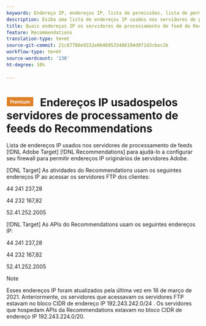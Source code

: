 ```yaml
---
keywords: Endereço IP, endereços IP, lista de permissões, lista de permissões, firewall, recs, feed, servidores, adobe marketing cloud, recommendations
description: Exiba uma lista de endereços IP usados nos servidores de processamento de feeds do Recommendations do Target para ajudá-lo a configurar seu firewall para permitir endereços IP originários de servidores do Adobe.
title: Quais endereços IP os servidores de processamento de feed do Recommendations usam?
feature: Recommendations
translation-type: tm+mt
source-git-commit: 21c87786e9332e06469533488194d971d3cbec1b
workflow-type: tm+mt
source-wordcount: '138'
ht-degree: 10%

---
```



# ![PREMIUM](/help/assets/premium.png) Endereços IP usados &#x200B;&#x200B;pelos servidores de processamento de feeds do Recommendations

Lista de endereços IP usados nos servidores de processamento de feeds [!DNL Adobe Target] [!DNL Recommendations] para ajudá-lo a configurar seu firewall para permitir endereços IP originários de servidores Adobe.

[!DNL Target]  As atividades do Recommendations usam os seguintes endereços IP ao acessar os servidores FTP dos clientes:

44 241 237,28

44 232 167,82

52.41.252.2005

[!DNL Target]  As APIs do Recommendations usam os seguintes endereços IP:

44 241 237,28

44 232 167,82

52.41.252.2005

>[!NOTE]
>
>Esses endereços IP foram atualizados pela última vez em 16 de março de 2021. Anteriormente, os servidores que acessavam os servidores FTP estavam no bloco CIDR de endereço IP 192.243.242.0/24 . Os servidores que hospedam APIs da Recommendations estavam no bloco CIDR de endereço IP 192.243.224.0/20.

